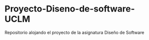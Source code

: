 # Proyecto-Diseno-de-software-UCLM
Repositorio alojando el proyecto de la asignatura Diseño de Software
